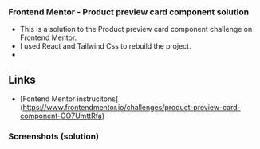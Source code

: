 ### Frontend Mentor - Product preview card component solution

- This is a solution to the Product preview card component challenge on Frontend Mentor.
- I used React and Tailwind Css to rebuild the project. 
- 
## Links
  - [Fontend Mentor instrucitons] (https://www.frontendmentor.io/challenges/product-preview-card-component-GO7UmttRfa)
  

### Screenshots (solution) 
